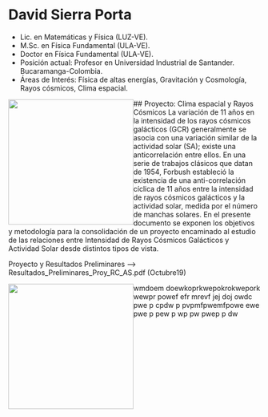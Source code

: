 # David Sierra Porta

- Lic. en Matemáticas y Física (LUZ-VE). 
- M.Sc. en Física Fundamental (ULA-VE). 
- Doctor en Física Fundamental (ULA-VE).
- Posición actual: Profesor en Universidad Industrial de Santander. Bucaramanga-Colombia.
- Áreas de Interés: Física de altas energías, Gravitación y Cosmología, Rayos cósmicos, Clima espacial.

<img src="https://www.wired.com/wp-content/uploads/images_blogs/wiredscience/2012/02/solarflare.jpg" style="float:left" width="250"> ## Proyecto: Clima espacial y Rayos Cósmicos
La variación de 11 años en la intensidad de los rayos cósmicos galácticos (GCR) generalmente se asocia con una variación similar de la actividad solar (SA); existe una anticorrelación entre ellos. En una serie de trabajos clásicos que datan de 1954, Forbush estableció la existencia de una anti-correlación cíclica de 11 años entre la intensidad de rayos cósmicos galácticos y la actividad solar, medida por el número de manchas solares. En el presente documento se exponen los objetivos y metodología para la consolidación de un proyecto encaminado al estudio de las relaciones entre Intensidad de Rayos Cósmicos Galácticos y Actividad Solar desde distintos tipos de vista.

Proyecto y Resultados Preliminares --> Resultados_Preliminares_Proy_RC_AS.pdf (Octubre19)


<img src="https://mk0jobadderjftub56m0.kinstacdn.com/wp-content/uploads/stackoverflow.com-300.jpg" style="float:left" width="250" > wmdoem doewkoprkwepokrokwepork wewpr powef efr mrevf jej doj owdc pwe  p cpdw  p  pvpmfpwemfpowe ewe pwe  p pew   p wp pw pwep   p  dw  



